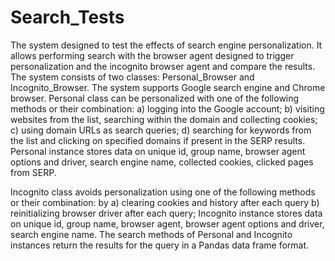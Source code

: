 # Search_Tests
The system designed to test the effects of search engine personalization. It allows performing search with the browser agent designed to trigger personalization and the incognito browser agent and compare the results.
The system consists of two classes: Personal_Browser and Incognito_Browser. 
The system supports Google search engine and Chrome browser. 
Personal class can be personalized with one of the following methods or their combination: a) logging into the Google account; b) visiting websites from the list, searching within the domain and collecting cookies; c) using domain URLs as search queries; d) searching for keywords from the list and clicking on specified domains if present in the SERP results. Personal instance stores data on unique id, group name, browser agent options and driver, search engine name, collected cookies, clicked pages from SERP.

Incognito class avoids personalization using one of the following methods or their combination: by a) clearing cookies and history after each query b) reinitializing browser driver after each query; Incognito instance stores data on unique id, group name, browser agent, browser agent options and driver, search engine name.
The search methods of Personal and Incognito instances return the results for the query in a Pandas data frame format.
